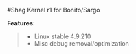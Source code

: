 #Shag Kernel r1 for Bonito/Sargo


**Features:**
> * Linux stable 4.9.210
> * Misc debug removal/optimization
